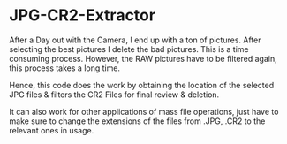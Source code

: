 # JPG-CR2-Extractor

After a Day out with the Camera, I end up with a ton of pictures. After selecting the best pictures I delete the bad pictures. This is a time consuming process. However, the RAW pictures have to be filtered again, this process takes a long time. 

Hence, this code does the work by obtaining the location of the selected JPG files & filters the CR2 Files for final review & deletion. 

It can also work for other applications of mass file operations, just have to make sure to change the extensions of the files from .JPG, .CR2 to the relevant ones in usage. 

